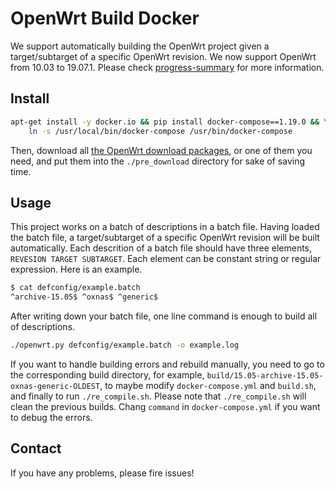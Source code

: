 # OpenWrt Build Docker

We support automatically building the OpenWrt project given a target/subtarget
of a specific OpenWrt revision. We now support OpenWrt from 10.03 to 19.07.1.
Please check [progress-summary](./progress-summary.md) for more information.

## Install

```bash
apt-get install -y docker.io && pip install docker-compose==1.19.0 && \
    ln -s /usr/local/bin/docker-compose /usr/bin/docker-compose
```

Then, download all [the OpenWrt download
packages](https://drive.google.com/drive/folders/1KCdgytkYtWFmiXKlpb6nkqnoRGn9z9Ck),
or one of them you need, and put them into the `./pre_download` directory for
sake of saving time.

## Usage

This project works on a batch of descriptions in a batch file. Having loaded the
batch file, a target/subtarget of a specific OpenWrt revision will be built
automatically. Each descrition of a batch file should have three elements,
`REVESION TARGET SUBTARGET`. Each element can be constant string or regular
expression. Here is an example.

``` bash
$ cat defconfig/example.batch
^archive-15.05$ ^oxnas$ ^generic$
```

After writing down your batch file, one line command is enough to build all of
descriptions.

```bash
./openwrt.py defconfig/example.batch -o example.log
```

If you want to handle building errors and rebuild manually, you need to go to
the corresponding build directory, for example,
`build/15.05-archive-15.05-oxnas-generic-OLDEST`, to maybe modify
`docker-compose.yml` and `build.sh`, and finally to run `./re_compile.sh`.
Please note that `./re_compile.sh` will clean the previous builds. Chang
`command` in `docker-compose.yml` if you want to debug the errors.

## Contact

If you have any problems, please fire issues!
